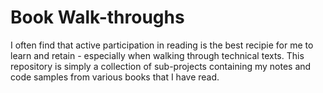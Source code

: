 # Book Walk-throughs
I often find that active participation in reading is the best recipie for me 
to learn and retain - especially when walking through technical texts. This 
repository is simply a collection of sub-projects containing my notes and code 
samples from various books that I have read.